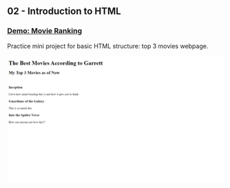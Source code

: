 ## 02 - Introduction to HTML

### [Demo: Movie Ranking](https://movie-ranking-gdbecker.replit.app/)

Practice mini project for basic HTML structure: top 3 movies webpage.

!["Page"](./Page.png)
